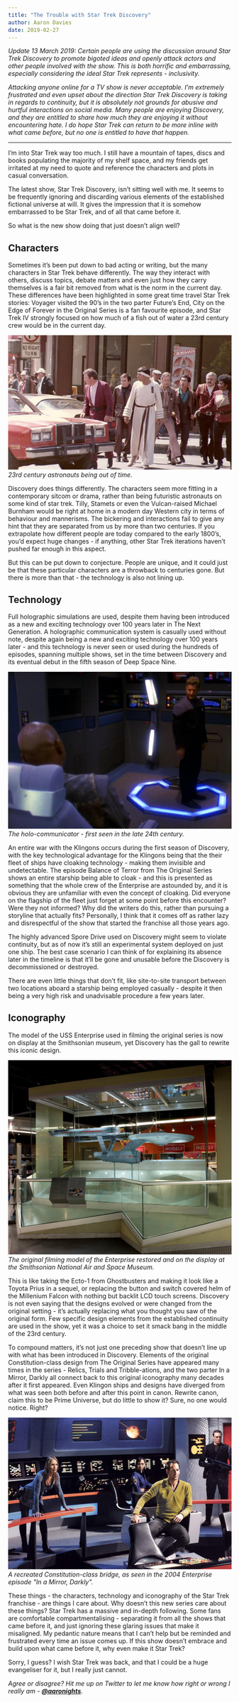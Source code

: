 ```yaml
---
title: "The Trouble with Star Trek Discovery"
author: Aaron Davies
date: 2019-02-27
---
```


_Update 13 March 2019:  Certain people are using the discussion around Star Trek Discovery to promote bigoted ideas and openly attack actors and other people involved with the show. This is both horrific and embarrassing, especially considering the ideal Star Trek represents - inclusivity._

_Attacking anyone online for a TV show is never acceptable. I’m extremely frustrated and even upset about the direction Star Trek Discovery is taking in regards to continuity, but it is absolutely not grounds for abusive and hurtful interactions on social media. Many people are enjoying Discovery, and they are entitled to share how much they are enjoying it without encountering hate. I do hope Star Trek can return to be more inline with what came before, but no one is entitled to have that happen._

___

I’m into Star Trek way too much. I still have a mountain of tapes, discs and books populating the majority of my shelf space, and my friends get irritated at my need to quote and reference the characters and plots in casual conversation.

<!-- more -->

The latest show, Star Trek Discovery, isn’t sitting well with me. It seems to be frequently ignoring and discarding various elements of the established fictional universe at will. It gives the impression that it is somehow embarrassed to be Star Trek, and of all that came before it.

So what is the new show doing that just doesn’t align well?

## Characters

Sometimes it’s been put down to bad acting or writing, but the many characters in Star Trek behave differently. The way they interact with others, discuss topics, debate matters and even just how they carry themselves is a fair bit removed from what is the norm in the current day. These differences have been highlighted in some great time travel Star Trek stories: Voyager visited the 90’s in the two parter Future’s End, City on the Edge of Forever in the Original Series is a fan favourite episode, and Star Trek IV strongly focused on how much of a fish out of water a 23rd century crew would be in the current day.

[![st4.](/media/images/blog/st4.jpg)](/media/images/blog/st4.jpg)
_23rd century astronauts being out of time._

Discovery does things differently. The characters seem more fitting in a contemporary sitcom or drama, rather than being futuristic astronauts on some kind of star trek. Tilly, Stamets or even the Vulcan-raised Michael Burnham would be right at home in a modern day Western city in terms of behaviour and mannerisms. The bickering and interactions fail to give any hint that they are separated from us by more than two centuries. If you extrapolate how different people are today compared to the early 1800’s, you’d expect huge changes - if anything, other Star Trek iterations haven’t pushed far enough in this aspect.

But this can be put down to conjecture. People are unique, and it could just be that these particular characters are a throwback to centuries gone. But there is more than that - the technology is also not lining up.

## Technology

Full holographic simulations are used, despite them having been introduced as  a new and exciting technology over 100 years later in The Next Generation. A holographic communication system is casually used without note, despite again being a new and exciting technology over 100 years later - and this technology is never seen or used during the hundreds of episodes, spanning multiple shows, set in the time between Discovery and its eventual debut in the fifth season of Deep Space Nine.

[![holo.](/media/images/blog/holo.jpg)](/media/images/blog/holo.jpg)
_The holo-communicator - first seen in the late 24th century._

An entire war with the Klingons occurs during the first season of Discovery, with the key technological advantage for the Klingons being that the their fleet of ships have cloaking technology - making them invisible and undetectable. The episode Balance of Terror from The Original Series shows an entire starship being able to cloak - and this is presented as something that the whole crew of the Enterprise are astounded by, and it is obvious they are unfamiliar with even the concept of cloaking. Did everyone on the flagship of the fleet just forget at some point before this encounter? Were they not informed? Why did the writers do this, rather than pursuing a storyline that actually fits? Personally, I think that it comes off as rather lazy and disrespectful of the show that started the franchise all those years ago.

The highly advanced Spore Drive used on Discovery might seem to violate continuity, but as of now it’s still an experimental system deployed on just one ship. The best case scenario I can think of for explaining its absence later in the timeline is that it’ll be gone and unusable before the Discovery is decommissioned or destroyed.

There are even little things that don’t fit, like site-to-site transport between two locations aboard a starship being employed casually - despite it then being a very high risk and unadvisable procedure a few years later.

## Iconography

The model of the USS Enterprise used in filming the original series is now on display at the Smithsonian museum, yet Discovery has the gall to rewrite this iconic design.

[![enterprise.](/media/images/blog/enterprise.jpg)](/media/images/blog/enterprise.jpg)
_The original filming model of the Enterprise restored and on the display at the Smithsonian National Air and Space Museum._

This is like taking the Ecto-1 from Ghostbusters and making it look like a Toyota Prius in a sequel, or replacing the button and switch covered helm of the Millenium Falcon with nothing but backlit LCD touch screens. Discovery is not even saying that the designs evolved or were changed from the original setting - it’s actually replacing what you thought you saw of the original form. Few specific design elements from the established continuity are used in the show, yet it was a choice to set it smack bang in the middle of the 23rd century. 

To compound matters, it’s not just one preceding show that doesn’t line up with what has been introduced in Discovery. Elements of the original Constitution-class design from The Original Series have appeared many times in the series - Relics, Trials and Tribble-ations, and the two parter In a Mirror, Darkly all connect back to this original iconography many decades after it first appeared. Even Klingon ships and designs have diverged from what was seen both before and after this point in canon. Rewrite canon, claim this to be Prime Universe, but do little to show it? Sure, no one would notice. Right?

[![MirroDarkly.](/media/images/blog/mirrordarkly.jpg)](/media/images/blog/mirrordarkly.jpg)
_A recreated Constitution-class bridge, as seen in the 2004 Enterprise episode "In a Mirror, Darkly"._

These things - the characters, technology and iconography of the Star Trek franchise - are things I care about. Why doesn’t this new series care about these things? Star Trek has a massive and in-depth following. Some fans are comfortable compartmentalising - separating it from all the shows that came before it, and just ignoring these glaring issues that make it misaligned. My pedantic nature means that I can’t help but be reminded and frustrated every time an issue comes up. If this show doesn’t embrace and build upon what came before it, why even make it Star Trek?

Sorry, I guess? I wish Star Trek was back, and that I could be a huge evangeliser for it, but I really just cannot.

_Agree or disagree? Hit me up on Twitter to let me know how right or wrong I really am - **[@aaronights](https://twitter.com/aaronights)**._
